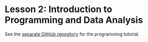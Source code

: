 # Lesson 2: Introduction to Programming and Data Analysis

See the [separate GitHub repository](https://github.com/garrekstemo/Intro-to-Julia-for-spectroscopic-analysis) for the programming tutorial.